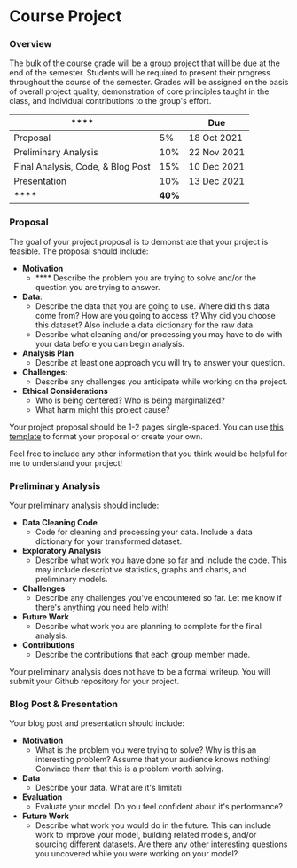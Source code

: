 # Course Project

### Overview

The bulk of the course grade will be a group project that will be due at the end of the semester. Students will be required to present their progress throughout the course of the semester. Grades will be assigned on the basis of overall project quality, demonstration of core principles taught in the class, and individual contributions to the group's effort.&#x20;

| ****                              |         | **Due**     |
| --------------------------------- | ------- | ----------- |
| Proposal                          | 5%      | 18 Oct 2021 |
| Preliminary Analysis              | 10%     | 22 Nov 2021 |
| Final Analysis, Code, & Blog Post | 15%     | 10 Dec 2021 |
| Presentation                      | 10%     | 13 Dec 2021 |
| ****                              | **40%** |             |

### Proposal

The goal of your project proposal is to demonstrate that your project is feasible. The proposal should include:

* **Motivation**
  * &#x20;**** Describe the problem you are trying to solve and/or the question you are trying to answer.&#x20;
* **Data**:
  * Describe the data that you are going to use. Where did this data come from? How are you going to access it? Why did you choose this dataset? Also include a data dictionary for the raw data.
  * Describe what cleaning and/or processing you may have to do with your data before you can begin analysis.
* **Analysis Plan**
  * Describe at least one approach you will try to answer your question.&#x20;
* **Challenges:**
  * Describe any challenges you anticipate while working on the project.
* **Ethical Considerations**
  * Who is being centered? Who is being marginalized?
  * What harm might this project cause?

Your project proposal should be 1-2 pages single-spaced. You can use [this template](https://docs.google.com/document/d/1FCQERhKoaBh2wt0MI3Vhk-M7m6DOSTdHj67yPv8xcfo/edit?usp=sharing) to format your proposal or create your own.&#x20;

Feel free to include any other information that you think would be helpful for me to understand your project!

### Preliminary Analysis

&#x20;Your preliminary analysis should include:

* **Data Cleaning Code**
  * Code for cleaning and processing your data. Include a data dictionary for your transformed dataset.
* **Exploratory Analysis**
  * Describe what work you have done so far and include the code. This may include descriptive statistics, graphs and charts, and preliminary models.
* &#x20;**Challenges**
  * Describe any challenges you've encountered so far. Let me know if there's anything you need help with!
* **Future Work**
  * Describe what work you are planning to complete for the final analysis.
* **Contributions**
  * Describe the contributions that each group member made.

Your preliminary analysis does not have to be a formal writeup. You will submit your Github repository for your project.

### Blog Post & Presentation&#x20;

Your blog post and presentation should include:

* **Motivation**
  * What is the problem you were trying to solve? Why is this an interesting problem? Assume that your audience knows nothing! Convince them that this is a problem worth solving.&#x20;
* **Data**
  * Describe your data. What are it's limitati
* **Evaluation**
  * Evaluate your model. Do you feel confident about it's performance?
* **Future Work**
  * Describe what work you would do in the future. This can include work to improve your model, building related models, and/or sourcing different datasets. Are there any other interesting questions you uncovered while you were working on your model?





